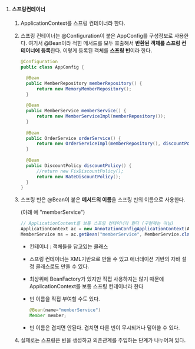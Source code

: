 1. #### 스프링컨테이너

   1. ApplicationContext를 스프링 컨테이너라 한다.

   2. 스프링 컨테이너는 @Configuration이 붙은 AppConfig를 구성정보로 사용한다. 여기서 @Bean이라 적힌 메서드를 모두 호출해서 **반환된 객체를 스프링 컨테이너에 등록**한다. 이렇게 등록된 객체를 **스프링 빈**이라 한다.

      ```java
      @Configuration
      public class AppConfig {
      
      	@Bean
      	public MemberRepository memberRepository() {
      		return new MemoryMemberRepository();
      	}
      	
      	@Bean
      	public MemberService memberService() {
      		return new MemberServiceImpl(memberRepository());
      	}
      	
      	@Bean
      	public OrderService orderService() {
      		return new OrderServiceImpl(memberRepository(), discountPolicy());
      	}
      	
      	@Bean
      	public DiscountPolicy discountPolicy() {
      		//return new FixDiscountPolicy();
      		return new RateDiscountPolicy();
      	}
      }
      ```

   3. 스프링 빈은 @Bean이 붙은 **메서드의 이름**을 스프링 빈의 이름으로 사용한다. 

      (아래 예 "memberService")

      ```java
      // ApplicationContext를 보통 스프링 컨테이너라 한다 (구현체는 아님)
      ApplicationContext ac = new AnnotationConfigApplicationContext(AppConfig.class);
      MemberService ms = ac.getBean("memberService", MemberService.class);
      ```
      
      - 컨테이너 : 객체들을 담고있는 클래스
      - 스프링 컨테이너는 XML기반으로 만들 수 있고 애너테이션 기반의 자바 설정 클래스로도 만들 수 있다.
      
      - 최상위에 BeanFactory가 있지만 직접 사용하지는 않기 때문에 ApplicationContext를 보통 스프링 컨테이너라 한다
      
      - 빈 이름을 직접 부여할 수도 있다.
      
        ```java
        @Bean(name="memberService")
        Member member;
        ```
      
      - 빈 이름은 겹치면 안된다. 겹치면 다른 빈이 무시되거나 덮어쓸 수 있다.

   4. 실제로는 스프링은 빈을 생성하고 의존관계를 주입하는 단계가 나누어져 있다.

